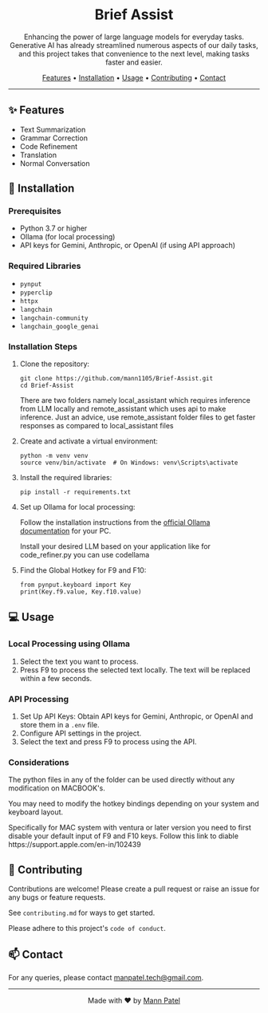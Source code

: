<h1 align="center">Brief Assist</h1>


<p align="center">
  Enhancing the power of large language models for everyday tasks. Generative AI has already streamlined numerous aspects of our daily tasks, and this project takes that convenience to the next level, making tasks faster and easier.
</p>

<p align="center">
  <a href="#features">Features</a> •
  <a href="#installation">Installation</a> •
  <a href="#usage">Usage</a> •
  <a href="#contributing">Contributing</a> •
  <a href="#contact">Contact</a>
</p>

<hr>

<h2 id="features">✨ Features</h2>

<ul>
  <li>Text Summarization</li>
  <li>Grammar Correction</li>
  <li>Code Refinement</li>
  <li>Translation</li>
  <li>Normal Conversation</li>
</ul>

<h2 id="installation">🚀 Installation</h2>

<h3>Prerequisites</h3>

<ul>
  <li>Python 3.7 or higher</li>
  <li>Ollama (for local processing)</li>
  <li>API keys for Gemini, Anthropic, or OpenAI (if using API approach)</li>
</ul>

<h3>Required Libraries</h3>

<ul>
  <li><code>pynput</code></li>
  <li><code>pyperclip</code></li>
  <li><code>httpx</code></li>
  <li><code>langchain</code></li>
  <li><code>langchain-community</code></li>
  <li><code>langchain_google_genai</code></li>
</ul>

<h3>Installation Steps</h3>

<ol>
  <li>Clone the repository:
    <pre><code>git clone https://github.com/mann1105/Brief-Assist.git
cd Brief-Assist</code></pre>
    <p>There are two folders namely local_assistant which requires inference from LLM locally and remote_assistant which uses api to make inference. Just an advice, use remote_assistant folder files to get faster responses as compared to local_assistant files</p>
  </li>
  <li>Create and activate a virtual environment:
    <pre><code>python -m venv venv
source venv/bin/activate  # On Windows: venv\Scripts\activate</code></pre>
  </li>
  <li>Install the required libraries:
    <pre><code>pip install -r requirements.txt</code></pre>
  </li>
  <li>Set up Ollama for local processing:
    <p>Follow the installation instructions from the <a href="https://ollama.ai/docs/getting-started">official Ollama documentation</a> for your PC.</p>
    <p>Install your desired LLM based on your application like for code_refiner.py you can use codellama</p>
  </li>
  <li>Find the Global Hotkey for F9 and F10:
    <pre><code>from pynput.keyboard import Key
print(Key.f9.value, Key.f10.value)</code></pre>
  </li>
</ol>

<h2 id="usage">💻 Usage</h2>

<h3>Local Processing using Ollama</h3>

<ol>
  <li>Select the text you want to process.</li>
  <li>Press F9 to process the selected text locally. The text will be replaced within a few seconds.</li>
</ol>

<h3>API Processing</h3>

<ol>
  <li>Set Up API Keys: Obtain API keys for Gemini, Anthropic, or OpenAI and store them in a <code>.env</code> file.</li>
  <li>Configure API settings in the project.</li>
  <li>Select the text and press F9 to process using the API.</li>
</ol>
<h3>Considerations</h3>
<p>The python files in any of the folder can be used directly without any modification on MACBOOK's.</p>
<p>You may need to modify the hotkey bindings depending on your system and keyboard layout.</p>
<p>Specifically for MAC system with ventura or later version you need to first disable your default input of F9 and F10 keys. Follow this link to diable https://support.apple.com/en-in/102439</p>

<h2 id="contributing">🤝 Contributing</h2>

<p>Contributions are welcome! Please create a pull request or raise an issue for any bugs or feature requests.</p>

<p>See <code>contributing.md</code> for ways to get started.</p>

<p>Please adhere to this project's <code>code of conduct</code>.</p>

<h2 id="contact">📫 Contact</h2>

<p>For any queries, please contact <a href="mailto:manpatel.tech@gmail.com">manpatel.tech@gmail.com</a>.</p>

<hr>

<p align="center">
  Made with ❤️ by <a href="https://github.com/mann1105">Mann Patel</a>
</p>
